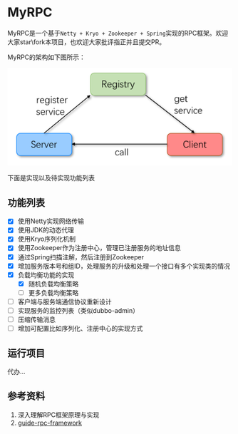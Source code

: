 # MyRPC

MyRPC是一个基于`Netty + Kryo + Zookeeper + Spring`实现的RPC框架。欢迎大家star\fork本项目，也欢迎大家批评指正并且提交PR。

MyRPC的架构如下图所示：

![](./assert/RPC.png)

下面是实现以及待实现功能列表

## 功能列表

- [x] 使用Netty实现网络传输
- [x] 使用JDK的动态代理
- [x] 使用Kryo序列化机制
- [x] 使用Zookeeper作为注册中心，管理已注册服务的地址信息 
- [x] 通过Spring扫描注解，然后注册到Zookeeper
- [x] 增加服务版本号和组ID，处理服务的升级和处理一个接口有多个实现类的情况
- [x] 负载均衡功能的实现
  - [x] 随机负载均衡策略
  - [ ] 更多负载均衡策略
- [ ] 客户端与服务端通信协议重新设计
- [ ] 实现服务的监控列表（类似dubbo-admin）
- [ ] 压缩传输消息
- [ ] 增加可配置比如序列化、注册中心的实现方式 

## 运行项目
代办...

## 参考资料
1. 深入理解RPC框架原理与实现
2. [guide-rpc-framework](https://github.com/Snailclimb/guide-rpc-framework)